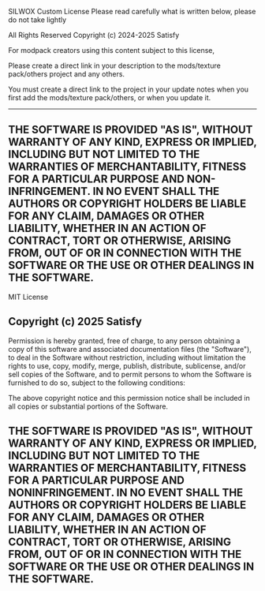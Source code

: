 SILWOX Custom License
Please read carefully what is written below, please do not take lightly

All Rights Reserved
Copyright (c) 2024-2025 Satisfy

For modpack creators using this content subject to this license,

Please create a direct link in your description to the mods/texture pack/others project and any others.

You must create a direct link to the project in your update notes when you first add the mods/texture pack/others, or when you update it.

------------------------------------------------------------------------------------------------------------------------------------
THE SOFTWARE IS PROVIDED "AS IS", WITHOUT WARRANTY OF ANY KIND, EXPRESS OR IMPLIED, INCLUDING BUT NOT LIMITED TO THE
WARRANTIES OF MERCHANTABILITY, FITNESS FOR A PARTICULAR PURPOSE AND NON-INFRINGEMENT. IN NO EVENT SHALL THE AUTHORS OR
COPYRIGHT HOLDERS BE LIABLE FOR ANY CLAIM, DAMAGES OR OTHER LIABILITY, WHETHER IN AN ACTION OF CONTRACT, TORT OR
OTHERWISE, ARISING FROM, OUT OF OR IN CONNECTION WITH THE SOFTWARE OR THE USE OR OTHER DEALINGS IN THE SOFTWARE.
------------------------------------------------------------------------------------------------------------------------------------

MIT License

Copyright (c) 2025 Satisfy
------------------------------------------------------------------------------------------------------------------------------------
Permission is hereby granted, free of charge, to any person obtaining a copy
of this software and associated documentation files (the "Software"), to deal
in the Software without restriction, including without limitation the rights
to use, copy, modify, merge, publish, distribute, sublicense, and/or sell
copies of the Software, and to permit persons to whom the Software is
furnished to do so, subject to the following conditions:

The above copyright notice and this permission notice shall be included in all
copies or substantial portions of the Software.

THE SOFTWARE IS PROVIDED "AS IS", WITHOUT WARRANTY OF ANY KIND, EXPRESS OR
IMPLIED, INCLUDING BUT NOT LIMITED TO THE WARRANTIES OF MERCHANTABILITY,
FITNESS FOR A PARTICULAR PURPOSE AND NONINFRINGEMENT. IN NO EVENT SHALL THE
AUTHORS OR COPYRIGHT HOLDERS BE LIABLE FOR ANY CLAIM, DAMAGES OR OTHER
LIABILITY, WHETHER IN AN ACTION OF CONTRACT, TORT OR OTHERWISE, ARISING FROM,
OUT OF OR IN CONNECTION WITH THE SOFTWARE OR THE USE OR OTHER DEALINGS IN THE
SOFTWARE.
------------------------------------------------------------------------------------------------------------------------------------
